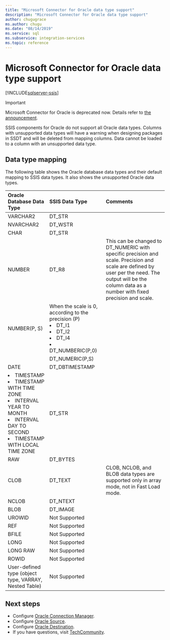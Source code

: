 ```yaml
---
title: "Microsoft Connector for Oracle data type support"
description: "Microsoft Connector for Oracle data type support"
author: chugugrace
ms.author: chugu
ms.date: "08/14/2019"
ms.service: sql
ms.subservice: integration-services
ms.topic: reference
---
```

# Microsoft Connector for Oracle data type support

[!INCLUDE[sqlserver-ssis](../../includes/applies-to-version/sqlserver-ssis.md)]

> [!IMPORTANT]
> Microsoft Connector for Oracle is deprecated now. Details refer to [the announcement](https://www.microsoft.com/en-us/sql-server/blog/2025/01/21/sql-server-integration-services-ssis-microsoft-connector-for-oracle-deprecation/).

SSIS components for Oracle do not support all Oracle data types. Columns with unsupported data types will have a warning when designing packages in SSDT and will be deleted from mapping columns. Data cannot be loaded to a column with an unsupported data type.

## Data type mapping

The following table shows the Oracle database data types and their default mapping to SSIS data types. It also shows the unsupported Oracle data types.

|Oracle Database Data Type|SSIS Data Type|Comments|
|:-|:-|:-|
|VARCHAR2|DT_STR||
|NVARCHAR2|DT_WSTR||
|CHAR|DT_STR||
|NUMBER|DT_R8|This can be changed to DT_NUMERIC with specific precision and scale. Precision and scale are defined by user per the need. The output will be the column data as a number with fixed precision and scale.|
|NUMBER(P, S)| When the scale is 0, according to the precision (P) <li> DT_I1 <Li> DT_I2 <Li> DT_I4 <Li> DT_NUMBERIC(P,0)||
||DT_NUMERIC(P,S)||
|DATE|DT_DBTIMESTAMP||
|<li>TIMESTAMP <li>TIMESTAMP WITH TIME ZONE <li>INTERVAL YEAR TO MONTH <li>INTERVAL DAY TO SECOND <li>TIMESTAMP WITH LOCAL TIME ZONE|DT_STR||
|RAW|DT_BYTES||
|CLOB|DT_TEXT|CLOB, NCLOB, and BLOB data types are supported only in array mode, not in Fast Load mode.|
|NCLOB|DT_NTEXT||
|BLOB|DT_IMAGE||
|UROWID|Not Supported||
|REF|Not Supported||
|BFILE|Not Supported||
|LONG|Not Supported||
|LONG RAW|Not Supported||
|ROWID|Not Supported||
|User-defined type (object type, VARRAY, Nested Table)|Not Supported||

## Next steps

- Configure [Oracle Connection Manager](oracle-connection-manager.md).
- Configure [Oracle Source](oracle-source.md).
- Configure [Oracle Destination](oracle-destination.md).
- If you have questions, visit [TechCommunity](https://aka.ms/AA5u35j).
